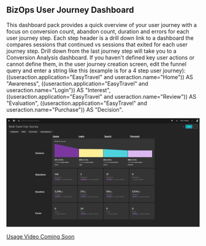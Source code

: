 ## BizOps User Journey Dashboard
This dashboard pack provides a quick overview of your user journey with a focus on conversion count, abandon count, duration and errors for each user journey step. Each step header is a drill down link to a dashboard the compares sessions that continued vs sessions that exited for each user journey step. Drill down from the last journey step will take you to a Conversion Analysis dashboard. If you haven't defined key user actions or cannot define them, in the user journey creation screen, edit the funnel query and enter a string like this (example is for a 4 step user journey): ((useraction.application="EasyTravel" and useraction.name="Home")) AS "Awareness", ((useraction.application="EasyTravel" and useraction.name="Login")) AS "Interest", ((useraction.application="EasyTravel" and useraction.name="Review")) AS "Evaluation", ((useraction.application="EasyTravel" and useraction.name="Purchase")) AS "Decision".

![User Journey Dashboard](UJNKUA.png)

[Usage Video Coming Soon]()
